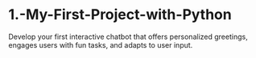# 1.-My-First-Project-with-Python
 Develop your first interactive chatbot that offers personalized greetings, engages users with fun tasks, and adapts to user input.
